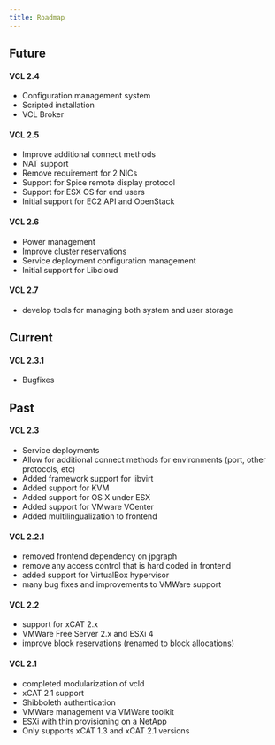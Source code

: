 ```yaml
---
title: Roadmap
---
```


## Future

<a name="2.4"></a>
#### VCL 2.4

* Configuration management system
* Scripted installation
* VCL Broker

<a name="2.5"></a>
#### VCL 2.5

* Improve additional connect methods
* NAT support
* Remove requirement for 2 NICs
* Support for Spice remote display protocol
* Support for ESX OS for end users
* Initial support for EC2 API and OpenStack

<a name="2.6"></a>
#### VCL 2.6

* Power management
* Improve cluster reservations
* Service deployment configuration management
* Initial support for Libcloud

<a name="2.7"></a>
#### VCL 2.7

* develop tools for managing both system and user storage

## Current

<a name="2.3.1"></a>
#### VCL 2.3.1

* Bugfixes

## Past

<a name="2.3"></a>
#### VCL 2.3

* Service deployments
* Allow for additional connect methods for environments (port, other protocols, etc)
* Added framework support for libvirt
* Added support for KVM
* Added support for OS X under ESX
* Added support for VMware VCenter
* Added multilingualization to frontend


<a name="2.2.1"></a>
#### VCL 2.2.1

* removed frontend dependency on jpgraph
* remove any access control that is hard coded in frontend
* added support for VirtualBox hypervisor
* many bug fixes and improvements to VMWare support

<a name="2.2"></a>
#### VCL 2.2

* support for xCAT 2.x
* VMWare Free Server 2.x and ESXi 4
* improve block reservations (renamed to block allocations)

<a name="2.1"></a>
#### VCL 2.1

* completed modularization of vcld
* xCAT 2.1 support
* Shibboleth authentication
* VMWare management via VMWare toolkit
* ESXi with thin provisioning on a NetApp
* Only supports xCAT 1.3 and xCAT 2.1 versions
